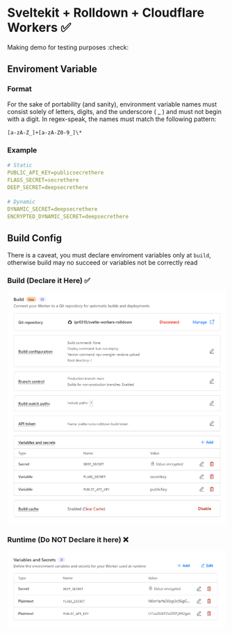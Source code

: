 # Sveltekit + Rolldown + Cloudflare Workers ✅

Making demo for testing purposes :check:

## Enviroment Variable

### Format

For the sake of portability (and sanity), environment variable names must consist solely of letters, digits, and the underscore ( \_ ) and must not begin with a digit. In regex-speak, the names must match the following pattern:

```re
[a-zA-Z_]+[a-zA-Z0-9_]\*
```

### Example

```yaml
# Static
PUBLIC_API_KEY=publicsecrethere
FLAGS_SECRET=secrethere
DEEP_SECRET=deepsecrethere

# Dynamic
DYNAMIC_SECRET=deepsecrethere
ENCRYPTED_DYNAMIC_SECRET=deepsecrethere
```

## Build Config

There is a caveat, you must declare enviroment variables only at `build`, otherwise build may no succeed or variables not be correctly read

### Build (Declare it Here) ✅

![Cloudflare Build](static/cloudflare-build.png)

### Runtime (Do NOT Declare it here) ❌

![Cloudflare Build](static/runtime-keys.png)
